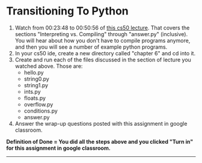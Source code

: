 # Transitioning To Python

1. Watch from 00:23:48 to 00:50:56 of [this cs50 lecture](https://video.cs50.net/2018/fall/lectures/6?t=23m48s). That covers the sections "Interpreting vs. Compiling" through "answer.py" (inclusive). You will hear about how you don't have to compile programs anymore, and then you will see a number of example python programs.
2. In your cs50 ide, create a new directory called "chapter 6" and cd into it.
3. Create and run each of the files discussed in the section of lecture you watched above. Those are:
   - hello.py
   - string0.py
   - string1.py
   - ints.py
   - floats.py
   - overflow.py
   - conditions.py
   - answer.py
4. Answer the wrap-up questions posted with this assignment in google classroom.

**Definition of Done = You did all the steps above and you clicked "Turn in" for this assignment in google classroom.**

***

